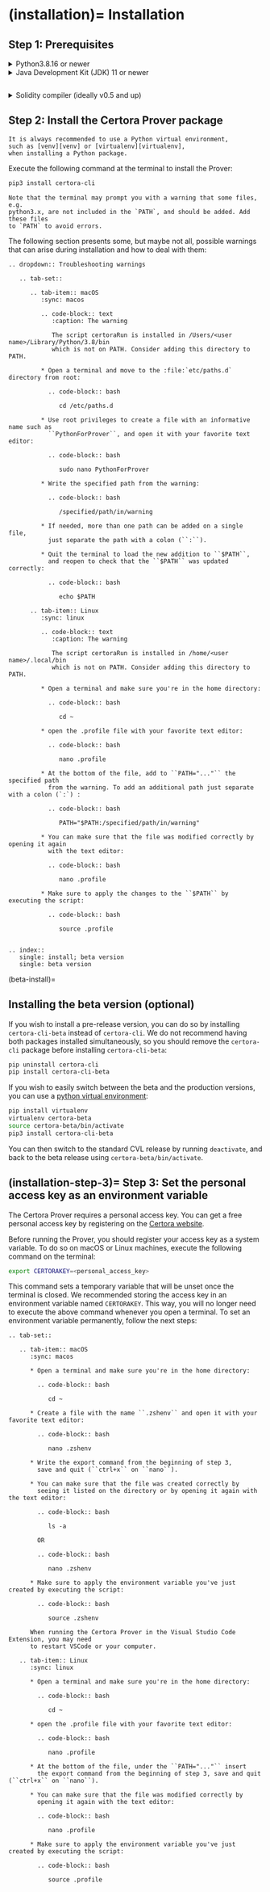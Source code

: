 ```{index} single: install
```

(installation)=
Installation
============

Step 1: Prerequisites
---------------------

<details>
  <summary>Python3.8.16 or newer</summary>

  Check your Python3 version by executing the following command on the
  terminal:

  ```bash
  python3 --version
  ```

  If the version is < 3.8.16, follow the [Python installation guide][pythonInstall] to upgrade.

  [pythonInstall]: https://wiki.python.org/moin/BeginnersGuide/Download
</details>

<details>
  <summary>Java Development Kit (JDK) 11 or newer</summary>

  Check your Java version by executing the following command on the terminal:
  ```bash
  java -version
  ```

  If the version is < 11, download and install Java version 11 or later from
  [Oracle](https://www.oracle.com/java/technologies/downloads/).
</details>

```{index} single: solc
```
<details>
  <summary>Solidity compiler (ideally v0.5 and up)</summary>

  * We recommend using [solc-select](https://github.com/crytic/solc-select)
    to download and switch between Solidity compiler versions.

  * You can also download the Solidity compiler binaries from the
    [official Solidity repository](https://github.com/ethereum/solidity/releases) on GitHub. 
    It is best to place all the `solc` binaries in the same path.

  * Certora employees can clone the `CVT_Executables` repository suitable for
    their OS from [GitHub](https://github.com/orgs/Certora/repositories).
</details>

Step 2: Install the Certora Prover package
------------------------------------------

```{tip}
It is always recommended to use a Python virtual environment,
such as [venv][venv] or [virtualenv][virtualenv],
when installing a Python package.
```

[venv]: https://docs.python.org/3.10/library/venv.html

Execute the following command at the terminal to install the Prover:

```bash
pip3 install certora-cli
```

```{caution}
Note that the terminal may prompt you with a warning that some files, e.g.
python3.x, are not included in the `PATH`, and should be added. Add these files
to `PATH` to avoid errors.
```

The following section presents some, but maybe not all, possible warnings that
can arise during installation and how to deal with them:

```{eval-rst}
.. dropdown:: Troubleshooting warnings

   .. tab-set::
   
      .. tab-item:: macOS
         :sync: macos
   
         .. code-block:: text
            :caption: The warning
         
            The script certoraRun is installed in /Users/<user name>/Library/Python/3.8/bin
            which is not on PATH. Consider adding this directory to PATH.
       
         * Open a terminal and move to the :file:`etc/paths.d` directory from root:
       
           .. code-block:: bash
        
              cd /etc/paths.d
       
         * Use root privileges to create a file with an informative name such as
           ``PythonForProver``, and open it with your favorite text editor:
       
           .. code-block:: bash
        
              sudo nano PythonForProver
       
         * Write the specified path from the warning:
       
           .. code-block:: bash
        
              /specified/path/in/warning
       
         * If needed, more than one path can be added on a single file,
           just separate the path with a colon (``:``).
       
         * Quit the terminal to load the new addition to ``$PATH``,
           and reopen to check that the ``$PATH`` was updated correctly:
       
           .. code-block:: bash
   
              echo $PATH
   
      .. tab-item:: Linux
         :sync: linux
   
         .. code-block:: text
            :caption: The warning
         
            The script certoraRun is installed in /home/<user name>/.local/bin
            which is not on PATH. Consider adding this directory to PATH.
       
         * Open a terminal and make sure you're in the home directory:
       
           .. code-block:: bash
   
              cd ~
       
         * open the .profile file with your favorite text editor:
       
           .. code-block:: bash
   
              nano .profile
       
         * At the bottom of the file, add to ``PATH="..."`` the specified path
           from the warning. To add an additional path just separate with a colon (`:`) :
       
           .. code-block:: bash
   
              PATH="$PATH:/specified/path/in/warning"
       
         * You can make sure that the file was modified correctly by opening it again
           with the text editor:
       
           .. code-block:: bash
   
              nano .profile
       
         * Make sure to apply the changes to the ``$PATH`` by executing the script:
       
           .. code-block:: bash
   
              source .profile
   
```

```{eval-rst}
.. index::
   single: install; beta version
   single: beta version
```

(beta-install)=
## Installing the beta version (optional)

If you wish to install a pre-release version, you can do so by installing
`certora-cli-beta` instead of `certora-cli`.  We do not recommend having both
packages installed simultaneously, so you should remove the `certora-cli`
package before installing `certora-cli-beta`:

```sh
pip uninstall certora-cli
pip install certora-cli-beta
```

If you wish to easily switch between the beta and the production versions, you
can use a [python virtual environment][virtualenv]:

[virtualenv]: https://virtualenv.pypa.io/en/latest/

```sh
pip install virtualenv
virtualenv certora-beta
source certora-beta/bin/activate
pip3 install certora-cli-beta
```

You can then switch to the standard CVL release by running `deactivate`, and
back to the beta release using `certora-beta/bin/activate`.

(installation-step-3)=
Step 3: Set the personal access key as an environment variable
-------------------------------------------------------------

The Certora Prover requires a personal access key. 
You can get a free personal access key by registering on the 
[Certora website](https://www.certora.com/signup?plan=prover).

Before running the Prover, 
you should register your access key as a system variable.
To do so on macOS or Linux machines, 
execute the following command on the terminal:

```bash
export CERTORAKEY=<personal_access_key>
```

This command sets a temporary variable that will be unset once the terminal is
closed. We recommended storing the access key in an environment variable named
`CERTORAKEY`. This way, you will no longer need to execute the above command
whenever you open a terminal. To set an environment variable permanently,
follow the next steps:

```{eval-rst}
.. tab-set::

   .. tab-item:: macOS
      :sync: macos

      * Open a terminal and make sure you're in the home directory:

        .. code-block:: bash

           cd ~
   
      * Create a file with the name ``.zshenv`` and open it with your favorite text editor:
    
        .. code-block:: bash
 
           nano .zshenv
    
      * Write the export command from the beginning of step 3,
        save and quit (``ctrl+x`` on ``nano``).
    
      * You can make sure that the file was created correctly by
        seeing it listed on the directory or by opening it again with the text editor:
    
        .. code-block:: bash
 
           ls -a
    
        OR
    
        .. code-block:: bash
 
           nano .zshenv
    
      * Make sure to apply the environment variable you've just created by executing the script:
    
        .. code-block:: bash
 
           source .zshenv

      When running the Certora Prover in the Visual Studio Code Extension, you may need
      to restart VSCode or your computer.

   .. tab-item:: Linux
      :sync: linux
      
      * Open a terminal and make sure you're in the home directory:

        .. code-block:: bash
 
           cd ~

      * open the .profile file with your favorite text editor:

        .. code-block:: bash
 
           nano .profile

      * At the bottom of the file, under the ``PATH="..."`` insert 
        the export command from the beginning of step 3, save and quit (``ctrl+x`` on ``nano``).

      * You can make sure that the file was modified correctly by
        opening it again with the text editor:

        .. code-block:: bash
 
           nano .profile

      * Make sure to apply the environment variable you've just created by executing the script:

        .. code-block:: bash
 
           source .profile
```
